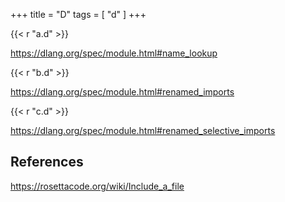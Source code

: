 +++
title = "D"
tags = [ "d" ]
+++

{{< r "a.d" >}}

<https://dlang.org/spec/module.html#name_lookup>

{{< r "b.d" >}}

<https://dlang.org/spec/module.html#renamed_imports>

{{< r "c.d" >}}

<https://dlang.org/spec/module.html#renamed_selective_imports>

## References

<https://rosettacode.org/wiki/Include_a_file>
